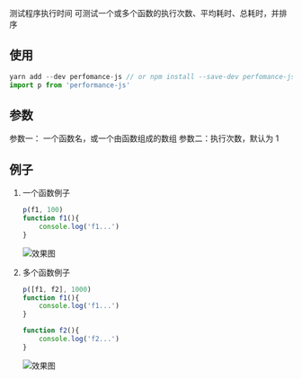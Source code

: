 测试程序执行时间
可测试一个或多个函数的执行次数、平均耗时、总耗时，并排序


## 使用

```javascript
yarn add --dev perfomance-js // or npm install --save-dev perfomance-js 
import p from 'performance-js'
```

## 参数
参数一： 一个函数名，或一个由函数组成的数组
参数二：执行次数，默认为 1

## 例子

1. 一个函数例子

    ```javascript
    p(f1, 100)
    function f1(){
        console.log('f1...')
    }
    ```
    ![效果图](https://user-images.githubusercontent.com/26001948/50371161-2d313400-05f0-11e9-8443-dfff8240d017.jpg)

2. 多个函数例子

    ```javascript
    p([f1, f2], 1000)
    function f1(){
        console.log('f1...')
    }

    function f2(){
        console.log('f2...')
    }
    ```
    ![效果图](https://user-images.githubusercontent.com/26001948/50371147-eba08900-05ef-11e9-9b62-fd5a3b52b1fa.jpg)